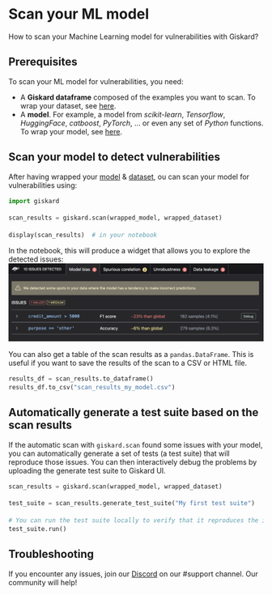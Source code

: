 # Scan your ML model

How to scan your Machine Learning model for vulnerabilities with Giskard?

## Prerequisites

To scan your ML model for vulnerabilities, you need:

- A **Giskard dataframe** composed of the examples you want to scan. To wrap your dataset, see [here](docs/guide/wrap_dataset/index.md).
- A **model**. For example, a model from *scikit-learn*, *Tensorflow*, *HuggingFace*, *catboost*, *PyTorch*, ... or even
  any set of *Python* functions. To wrap your model, see [here](docs/guide/wrap_model/index.md).


## Scan your model to detect vulnerabilities

After having wrapped your [model](docs/guide/wrap_model/index.md) & [dataset](docs/guide/wrap_dataset/index.md), ou can scan your model for vulnerabilities using:

```python
import giskard

scan_results = giskard.scan(wrapped_model, wrapped_dataset)

display(scan_results)  # in your notebook
```

In the notebook, this will produce a widget that allows you to explore the detected issues:
![](<../../assets/scan_results.png>)

You can also get a table of the scan results as a `pandas.DataFrame`. This is useful if you want to save the results of
the scan to a CSV or HTML file.

```python
results_df = scan_results.to_dataframe()
results_df.to_csv("scan_results_my_model.csv")
```

## Automatically generate a test suite based on the scan results

If the automatic scan with `giskard.scan` found some issues with your model, you can automatically generate a set of
tests (a test suite) that will reproduce those issues.
You can then interactively debug the problems by uploading the generate test suite to Giskard UI.

```python
scan_results = giskard.scan(wrapped_model, wrapped_dataset)

test_suite = scan_results.generate_test_suite("My first test suite")

# You can run the test suite locally to verify that it reproduces the issues
test_suite.run()
```


## Troubleshooting

If you encounter any issues, join our [Discord](https://discord.gg/fkv7CAr3FE) on our #support channel. Our community
will help!
